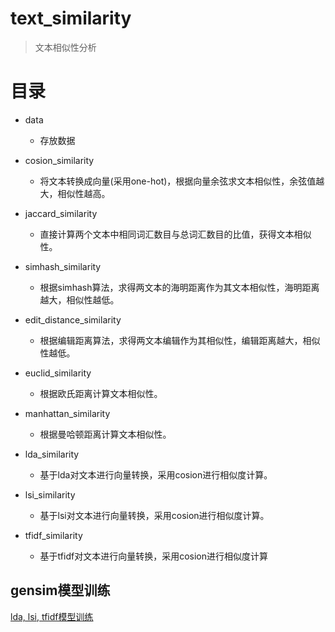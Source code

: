 # text_similarity

> 文本相似性分析

# 目录
- data
    - 存放数据
- cosion_similarity
    - 将文本转换成向量(采用one-hot)，根据向量余弦求文本相似性，余弦值越大，相似性越高。
    
- jaccard_similarity
    - 直接计算两个文本中相同词汇数目与总词汇数目的比值，获得文本相似性。
    
- simhash_similarity
    - 根据simhash算法，求得两文本的海明距离作为其文本相似性，海明距离越大，相似性越低。
    
- edit_distance_similarity
    - 根据编辑距离算法，求得两文本编辑作为其相似性，编辑距离越大，相似性越低。
    
- euclid_similarity
    - 根据欧氏距离计算文本相似性。
    
- manhattan_similarity
    - 根据曼哈顿距离计算文本相似性。
    
- lda_similarity
    - 基于lda对文本进行向量转换，采用cosion进行相似度计算。
    
- lsi_similarity
    - 基于lsi对文本进行向量转换，采用cosion进行相似度计算。
    
- tfidf_similarity
    - 基于tfidf对文本进行向量转换，采用cosion进行相似度计算
        

## gensim模型训练     
[lda, lsi, tfidf模型训练](https://github.com/zhangfazhan/gensim_train_model)